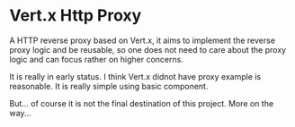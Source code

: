 # Vert.x Http Proxy

A HTTP reverse proxy based on Vert.x, it aims to implement the reverse proxy logic and be reusable, so one does not need to care about the proxy logic and can focus rather on higher concerns.

It is really in early status. I think Vert.x didnot have proxy example is reasonable. It is really simple using basic component.

But... of course it is not the final destination of this project. More on the way...